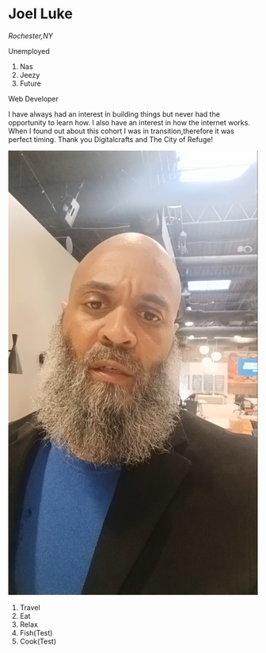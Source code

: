 # **Joel Luke**

*Rochester,NY*

Unemployed

1. Nas
2. Jeezy
3. Future

Web Developer

I have always had an interest in building things but never had the opportunity to learn how. I also have  an interest in how the 
internet works. When I found out about this cohort I was in transition,therefore it was perfect timing. Thank you Digitalcrafts and 
The City of Refuge!

![joel luke photo](VideoCapture_20240106-082512.jpg)

1. Travel
2. Eat
3. Relax
4. Fish(Test)
5. Cook(Test)



